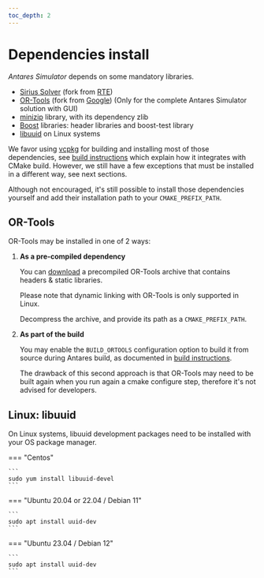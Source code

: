 ```yaml
---
toc_depth: 2
---
```


# Dependencies install

*Antares Simulator* depends on some mandatory libraries.

- [Sirius Solver](https://github.com/AntaresSimulatorTeam/sirius-solver/tree/Antares_VCPKG) (fork from [RTE](https://github.com/rte-france/sirius-solver/tree/Antares_VCPKG))
- [OR-Tools](https://github.com/rte-france.com/or-tools) (fork from [Google](https://github.com/google/or-tools))
  (Only for the complete Antares Simulator solution with GUI)
- [minizip](https://github.com/zlib-ng/minizip-ng) library, with its dependency zlib
- [Boost](https://www.boost.org/) libraries: header libraries and boost-test library
- [libuuid](https://linux.die.net/man/3/libuuid) on Linux systems

We favor using [vcpkg](https://github.com/microsoft/vcpkg) for building and installing most of those dependencies,
see [build instructions](3-Build.md) which explain how it integrates with CMake build.
However, we still have a few exceptions that must be installed in a different way, see next sections.

Although not encouraged, it's still possible to install those dependencies yourself and add
their installation path to your `CMAKE_PREFIX_PATH`.

## OR-Tools

OR-Tools may be installed in one of 2 ways:

1. **As a pre-compiled dependency**

    You can [download](https://github.com/rte-france/or-tools/releases) a precompiled OR-Tools archive that contains headers & static libraries.

    Please note that dynamic linking with OR-Tools is only supported in Linux.

    Decompress the archive, and provide its path as a `CMAKE_PREFIX_PATH`.

2. **As part of the build**

    You may enable the `BUILD_ORTOOLS` configuration option to build it from source during Antares build,
    as documented in [build instructions](3-Build.md).

    The drawback of this second approach is that OR-Tools may need to be built again when you
    run again a cmake configure step, therefore it's not advised for developers.


## Linux: libuuid

On Linux systems, libuuid development packages need to be installed with your
OS package manager.

=== "Centos"

    ```
    sudo yum install libuuid-devel
    ```

=== "Ubuntu 20.04 or 22.04 / Debian 11"

    ```
    sudo apt install uuid-dev
    ```

=== "Ubuntu 23.04 / Debian 12"

    ```
    sudo apt install uuid-dev
    ```
